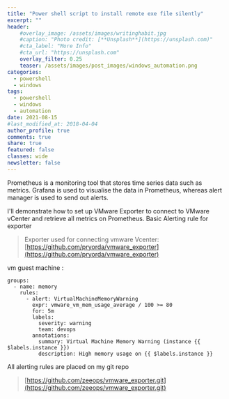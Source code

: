 ```yaml
---
title: "Power shell script to install remote exe file silently"
excerpt: ""
header:
    #overlay_image: /assets/images/writinghabit.jpg
    #caption: "Photo credit: [**Unsplash**](https://unsplash.com)"
    #cta_label: "More Info"
    #cta_url: "https://unsplash.com"
    overlay_filter: 0.25
    teaser: /assets/images/post_images/windows_automation.png
categories:
  - powershell
  - windows
tags:
  - powershell
  - windows
  - automation
date: 2021-08-15
#last_modified_at: 2018-04-04  
author_profile: true
comments: true
share: true
featured: false
classes: wide
newsletter: false
---
```


Prometheus is a monitoring tool that stores time series data such as metrics. Grafana is used to visualise the data in Prometheus, whereas alert manager is used to send out alerts.

I'll demonstrate how to set up VMware Exporter to connect to VMware vCenter and retrieve all metrics on Prometheus.
Basic Alerting rule for exporter

> Exporter used for connecting vmware Vcenter:
> [https://github.com/pryorda/vmware_exporter](https://github.com/pryorda/vmware_exporter)

vm guest machine :

    groups:
	  - name: memory
	    rules:
		  - alert: VirtualMachineMemoryWarning
		    expr: vmware_vm_mem_usage_average / 100 >= 80
		    for: 5m
		    labels:
			  severity: warning
			  team: devops
		    annotations:
			  summary: Virtual Machine Memory Warning (instance {{ $labels.instance }})
			  description: High memory usage on {{ $labels.instance }}


All alerting rules are placed on my git repo

> [https://github.com/zeeops/vmware_exporter.git](https://github.com/zeeops/vmware_exporter.git)





<!--stackedit_data:
eyJoaXN0b3J5IjpbMTYzNDI3MTczNCwxNDE3MDQ1OTQ0LC01NT
QzMjA1OCwtNjIzNDUyNzQzLC02MDY0MjkwMzUsNTIxNzUxMzkx
LC00MjUwNzI5MjQsMTUwOTk2NTM2MSwtMTcwODE4NzI4OSwtMj
ExMDAyMzQ2M119
-->